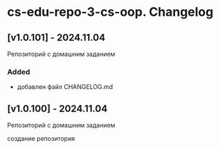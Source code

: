 # cs-edu-repo-3-cs-oop. Changelog

## [v1.0.101] - 2024.11.04

Репозиторий с домашним заданием

### Added

 - добавлен файл CHANGELOG.md

## [v1.0.100] - 2024.11.04

Репозиторий с домашним заданием

создание репозитория

